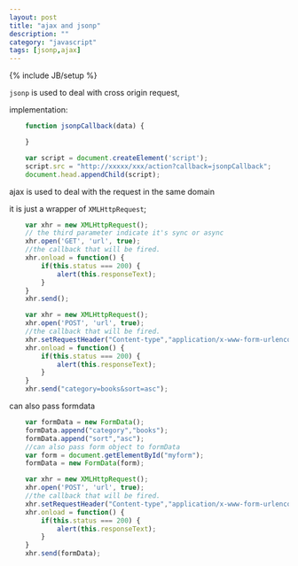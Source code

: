 ```yaml
---
layout: post
title: "ajax and jsonp"
description: ""
category: "javascript"
tags: [jsonp,ajax]
---
```

{% include JB/setup %}


`jsonp` is used to deal with cross origin request,

implementation:

```javascript
	function jsonpCallback(data) {

	}

	var script = document.createElement('script');
	script.src = "http://xxxxx/xxx/action?callback=jsonpCallback";
	document.head.appendChild(script);
```

ajax is used to deal with the request in the same domain

it is just a wrapper of `XMLHttpRequest`;

```javascript
	var xhr = new XMLHttpRequest();
	// the third parameter indicate it's sync or async
	xhr.open('GET', 'url', true);
	//the callback that will be fired.
	xhr.onload = function() {
		if(this.status === 200) {
			alert(this.responseText);			
		}
	}
	xhr.send();
```

```javascript
	var xhr = new XMLHttpRequest();
	xhr.open('POST', 'url', true);
	//the callback that will be fired.
	xhr.setRequestHeader("Content-type","application/x-www-form-urlencoded");
	xhr.onload = function() {
		if(this.status === 200) {
			alert(this.responseText);			
		}
	}
	xhr.send("category=books&sort=asc");
```

can also pass formdata

```javascript
	var formData = new FormData();
	formData.append("category","books");
	formData.append("sort","asc");
	//can also pass form object to formData
	var form = document.getElementById("myform");
	formData = new FormData(form);

	var xhr = new XMLHttpRequest();
	xhr.open('POST', 'url', true);
	//the callback that will be fired.
	xhr.setRequestHeader("Content-type","application/x-www-form-urlencoded");
	xhr.onload = function() {
		if(this.status === 200) {
			alert(this.responseText);			
		}
	}
	xhr.send(formData);
```